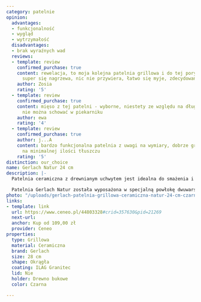 ```yaml
---
category: patelnie
opinion:
  advantages:
  - funkcjonalność
  - wygląd
  - wytrzymałość
  disadvantages:
  - brak wyraźnych wad
  reviews:
  - template: review
    confirmed_purchase: true
    content: rewelacja, to moja kolejna patelnia grillowa i do tej pory najlepsza!
      super się nagrzewa, nic nie przywiera, łatwo się myje, zdecydowanie polecam
    author: Zosia
    rating: '5'
  - template: review
    confirmed_purchase: true
    content: mięso z tej patelni - wyborne, niestety ze względu na długą rączkę patelni
      nie można schować w piekarniku
    author: ewa
    rating: '4'
  - template: review
    confirmed_purchase: true
    author: j...A
    content: bardzo funkcjonalna patelnia z uwagi na wymiary, dobrze grilluje mięso
      na minimalnej ilości tłuszczu
    rating: '5'
distinction: our_choice
name: Gerlach Natur 24 cm 
description: |-
  Patelnia ceramiczna z drewnianym uchwytem jest idealna do smażenia i grillowania każdego rodzaju potraw. Naczynie stanowi połączenie najwyższej jakości materiałów, dzięki czemu jest nie tylko funkcjonalne, ale również wygląda stylowo. To niezbędne wyposażenie dla wielbicieli zdrowego gotowania, pasujące do każdej kuchni.

  Patelnia Gerlach Natur została wyposażona w specjalną powłokę dwuwarstwową. Jest to powierzchnia - ILAG Non-Stick Ceramic wzmocniona ceramicznie. Dzięki niej naczynie jest wytrzymałe i odporne na ewentualne zarysowania. Solidne dno z dyskiem ferromagnetycznym zapewnia równomierne rozprowadzenie ciepła, co umożliwia sprawne, a przede wszystkim energooszczędne przygotowanie posiłku. Nie ma obawy o uszkodzenie naczynia pod wpływem temperatury. Uchwyt został wyprodukowany z drewna bukowego. Jest trwały i posiada właściwości ergonomiczne, a przy tym wygląda naprawdę stylowo. Z patelni można korzystać na wszystkich rodzajach kuchenek.
photo: "/uploads/gerlach-patelnia-grillowa-ceramiczna-natur-24-cm-czarna-32024g.png"
links:
- template: link
  url: https://www.ceneo.pl/44803328#crid=357630&pid=21269
  next-url:
  anchor: Kup od 109,00 zł
  provider: Ceneo
properties:
  type: Grillowa
  material: Ceramiczna
  brand: Gerlach
  size: 28 cm
  shape: Okrągła
  coating: ILAG Granitec
  lid: Nie
  holder: Drewno bukowe
  color: Czarna

---
```

